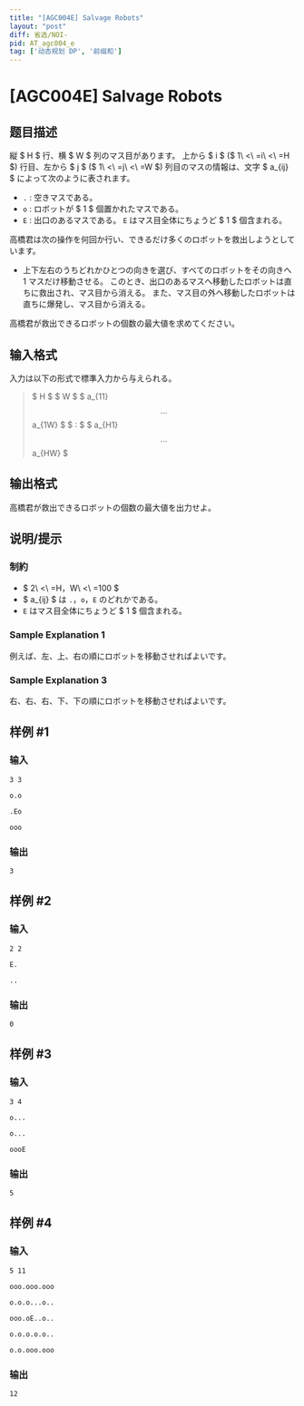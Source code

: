 ```yaml
---
title: "[AGC004E] Salvage Robots"
layout: "post"
diff: 省选/NOI-
pid: AT_agc004_e
tag: ['动态规划 DP', '前缀和']
---
```


# [AGC004E] Salvage Robots

## 题目描述

[problemUrl]: https://atcoder.jp/contests/agc004/tasks/agc004_e

縦 $ H $ 行、横 $ W $ 列のマス目があります。 上から $ i $ ($ 1\ <\ =i\ <\ =H $) 行目、左から $ j $ ($ 1\ <\ =j\ <\ =W $) 列目のマスの情報は、文字 $ a_{ij} $ によって次のように表されます。

- `.` : 空きマスである。
- `o` : ロボットが $ 1 $ 個置かれたマスである。
- `E` : 出口のあるマスである。 `E` はマス目全体にちょうど $ 1 $ 個含まれる。

高橋君は次の操作を何回か行い、できるだけ多くのロボットを救出しようとしています。

- 上下左右のうちどれかひとつの向きを選び、すべてのロボットをその向きへ 1 マスだけ移動させる。 このとき、出口のあるマスへ移動したロボットは直ちに救出され、マス目から消える。 また、マス目の外へ移動したロボットは直ちに爆発し、マス目から消える。

高橋君が救出できるロボットの個数の最大値を求めてください。

## 输入格式

入力は以下の形式で標準入力から与えられる。

> $ H $ $ W $ $ a_{11} $$ ... $$ a_{1W} $ $ : $ $ a_{H1} $$ ... $$ a_{HW} $

## 输出格式

高橋君が救出できるロボットの個数の最大値を出力せよ。

## 说明/提示

### 制約

- $ 2\ <\ =H，W\ <\ =100 $
- $ a_{ij} $ は `.`，`o`，`E` のどれかである。
- `E` はマス目全体にちょうど $ 1 $ 個含まれる。

### Sample Explanation 1

例えば、左、上、右の順にロボットを移動させればよいです。

### Sample Explanation 3

右、右、右、下、下の順にロボットを移動させればよいです。

## 样例 #1

### 输入

```
3 3
o.o
.Eo
ooo
```

### 输出

```
3
```

## 样例 #2

### 输入

```
2 2
E.
..
```

### 输出

```
0
```

## 样例 #3

### 输入

```
3 4
o...
o...
oooE
```

### 输出

```
5
```

## 样例 #4

### 输入

```
5 11
ooo.ooo.ooo
o.o.o...o..
ooo.oE..o..
o.o.o.o.o..
o.o.ooo.ooo
```

### 输出

```
12
```

